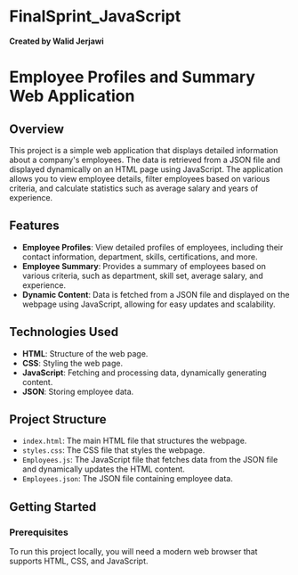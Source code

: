 # FinalSprint_JavaScript
<b>Created by Walid Jerjawi</b>
# Employee Profiles and Summary Web Application

## Overview

This project is a simple web application that displays detailed information about a company's employees. The data is retrieved from a JSON file and displayed dynamically on an HTML page using JavaScript. The application allows you to view employee details, filter employees based on various criteria, and calculate statistics such as average salary and years of experience.

## Features

- **Employee Profiles**: View detailed profiles of employees, including their contact information, department, skills, certifications, and more.
- **Employee Summary**: Provides a summary of employees based on various criteria, such as department, skill set, average salary, and experience.
- **Dynamic Content**: Data is fetched from a JSON file and displayed on the webpage using JavaScript, allowing for easy updates and scalability.


## Technologies Used

- **HTML**: Structure of the web page.
- **CSS**: Styling the web page.
- **JavaScript**: Fetching and processing data, dynamically generating content.
- **JSON**: Storing employee data.

## Project Structure

- `index.html`: The main HTML file that structures the webpage.
- `styles.css`: The CSS file that styles the webpage.
- `Employees.js`: The JavaScript file that fetches data from the JSON file and dynamically updates the HTML content.
- `Employees.json`: The JSON file containing employee data.

## Getting Started

### Prerequisites

To run this project locally, you will need a modern web browser that supports HTML, CSS, and JavaScript.
